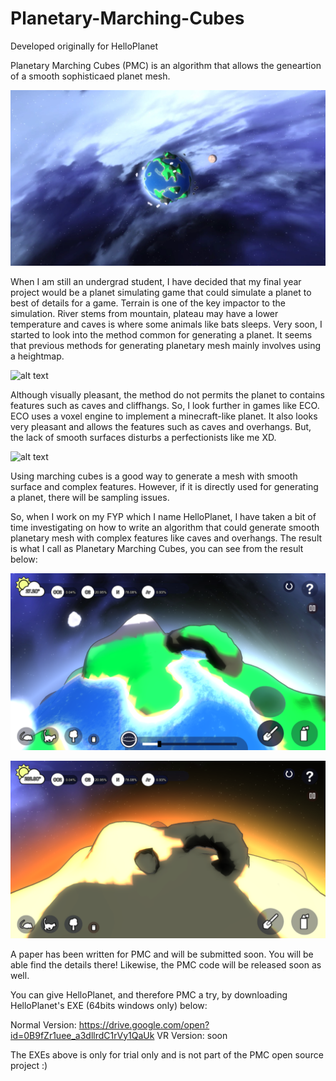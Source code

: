 # Planetary-Marching-Cubes
Developed originally for HelloPlanet

Planetary Marching Cubes (PMC) is an algorithm that allows the geneartion of a smooth sophisticaed planet mesh.

![alt text](DemoScreenshots/intro.png)

When I am still an undergrad student, I have decided that my final year project would be a planet simulating game that could simulate a planet to best of details for a game. Terrain is one of the key impactor to the simulation. River stems from mountain, plateau may have a lower temperature and caves is where some animals like bats sleeps. Very soon, I started to look into the method common for generating a planet. It seems that previous methods for generating planetary mesh mainly involves using a heightmap. 

![alt text](https://img.itch.zone/aW1hZ2UvNTIyNDUvMjU5ODc4LmpwZw==/original/UNVAN5.jpg)

Although visually pleasant, the method do not permits the planet to contains features such as caves and cliffhangs. So, I look further in games like ECO. ECO uses a voxel engine to implement a minecraft-like planet. It also looks very pleasant and allows the features such as caves and overhangs. But, the lack of smooth surfaces disturbs a perfectionists like me XD.

![alt text](http://www.strangeloopgames.com/wp-content/uploads/2015/08/World3-1024x576.png)

Using marching cubes is a good way to generate a mesh with smooth surface and complex features. However, if it is directly used for generating a planet, there will be sampling issues.

So, when I work on my FYP which I name HelloPlanet, I have taken a bit of time investigating on how to write an algorithm that could generate smooth planetary mesh with complex features like caves and overhangs. The result is what I call as Planetary Marching Cubes, you can see from the result below:

![alt text](DemoScreenshots/demo_1.png)

![alt text](DemoScreenshots/demo_2.png)

A paper has been written for PMC and will be submitted soon. You will be able find the details there! Likewise, the PMC code will be released soon as well.

You can give HelloPlanet, and therefore PMC a try, by downloading HelloPlanet's EXE (64bits windows only) below:

Normal Version: https://drive.google.com/open?id=0B9fZr1uee_a3dllrdC1rVy1QaUk
VR Version: soon

The EXEs above is only for trial only and is not part of the PMC open source project :) 
